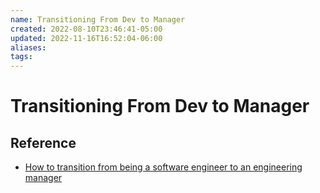 ```yaml
---
name: Transitioning From Dev to Manager
created: 2022-08-10T23:46:41-05:00
updated: 2022-11-16T16:52:04-06:00
aliases: 
tags: 
---
```

# Transitioning From Dev to Manager

## Reference
- [How to transition from being a software engineer to an engineering manager](https://betterprogramming.pub/how-to-transition-from-being-a-software-engineer-to-an-engineering-manager-d69592468ea)